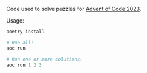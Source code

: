 Code used to solve puzzles for [Advent of Code 2023](https://adventofcode.com/2023).

Usage:
```py
poetry install

# Run all:
aoc run

# Run one or more solutions:
aoc run 1 2 3
```
